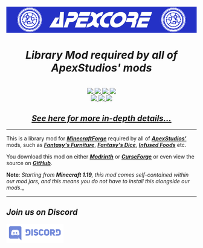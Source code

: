 <div align="center">

<a href="https://apexstudios.dev/apexcore"><img src="https://github.com/ApexStudios-Dev/.github/blob/master/apexcore_banner.png?raw=true"></a>

<h1><i><b>Library Mod required by all of ApexStudios' mods</b></i></h1>
<br>

<a href="https://github.com/ApexStudios-Dev/ApexCore">
	<img src="https://img.shields.io/github/license/ApexStudios-Dev/ApexCore?style=flat-square"></img>
	<img src="https://img.shields.io/github/v/tag/ApexStudios-Dev/ApexCore?sort=semver&style=flat-square"></img>
	<img src="https://img.shields.io/github/v/release/ApexStudios-Dev/ApexCore?display_name=release&sort=semver&style=flat-square"></img>
	<img src="https://img.shields.io/github/workflow/status/ApexStudios-Dev/ApexCore/release?style=flat-square"></img>
</a>
<br>
<a href="https://modrinth.com/mod/apexcore">
	<img src="https://img.shields.io/modrinth/dt/xl3myxch?style=flat-square"></img>
</a>
<a href="https://www.curseforge.com/minecraft/mc-mods/apexcore">
	<img src="https://cf.way2muchnoise.eu/short_550778_downloads.svg?badge_style=flat"></img>
	<img src="https://cf.way2muchnoise.eu/versions/550778.svg?badge_style=flat"></img>
</a>

<br>
<h2><i><a href="https://www.apexstudios.dev/apexcore"><b>See here for more in-depth details...</b></a></i></h2>

</div>

---

<p>

This is a library mod for [_**MinecraftForge**_](https://minecraftforge.net/) required by all of [_**ApexStudios'**_](https://apexstudios.dev/) mods, such as [_**Fantasy's Furniture**_](https://www.apexstudios.dev/fantasys-furniture), [_**Fantasy's Dice**_](https://www.apexstudios.dev/fantasys-dice), [_**Infused Foods**_](https://www.apexstudios.dev/infused-foods) etc.

You download this mod on either [_**Modrinth**_](https://modrinth.com/mod/apexcore/) or [_**CurseForge**_](https://www.curseforge.com/minecraft/mc-mods/apexcore/) or even view the source on [_**GitHub**_](https://github.com/ApexStudios-Dev/ApexCore/).

**Note**: _Starting from **Minecraft 1.19**, this _mod comes _self-contained_ within our_ mod jars, and this means you do not have to install this alongside our mods_._

</p>

---

## _Join us on **Discord**_
<a href="https://discord.apexstudios.dev/"><img src="https://raw.githubusercontent.com/ApexStudios-Dev/.github/d031f76371ebf4d68d64842d6f6db6a805a00638/discord_banner.svg" width=30%></a>